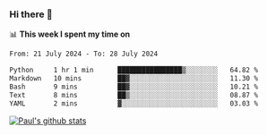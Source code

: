 ### Hi there 👋

📊 **This week I spent my time on**
<!--START_SECTION:waka-->

```txt
From: 21 July 2024 - To: 28 July 2024

Python     1 hr 1 min      ████████████████▒░░░░░░░░   64.82 %
Markdown   10 mins         ██▓░░░░░░░░░░░░░░░░░░░░░░   11.30 %
Bash       9 mins          ██▓░░░░░░░░░░░░░░░░░░░░░░   10.21 %
Text       8 mins          ██▒░░░░░░░░░░░░░░░░░░░░░░   08.87 %
YAML       2 mins          ▓░░░░░░░░░░░░░░░░░░░░░░░░   03.03 %
```

<!--END_SECTION:waka-->


[![Paul's github stats](https://github-readme-stats.vercel.app/api?username=mickeyouyou&theme=dracula&show_icons=true)](https://github.com/anuraghazra/github-readme-stats)
